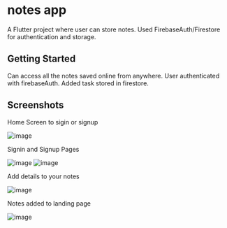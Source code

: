 # notes app

A Flutter project where user can store notes. Used FirebaseAuth/Firestore for authentication and storage.

## Getting Started

Can access all the notes saved online from anywhere.
User authenticated with firebaseAuth.
Added task stored in firestore. 

## Screenshots
Home Screen to sigin or signup

![image](https://user-images.githubusercontent.com/68404906/120923164-c08c5000-c6ea-11eb-84dd-7bc76b00da72.png)

Signin and Signup Pages

![image](https://user-images.githubusercontent.com/68404906/120923813-229a8480-c6ee-11eb-9dc8-14ccb8e1589d.png)
![image](https://user-images.githubusercontent.com/68404906/120923862-5fff1200-c6ee-11eb-8778-7aa6a37403b6.png)

Add details to your notes

![image](https://user-images.githubusercontent.com/68404906/120922964-bfa6ee80-c6e9-11eb-9977-2959979745c9.png)

Notes added to landing page

![image](https://user-images.githubusercontent.com/68404906/120923142-a05c9100-c6ea-11eb-9880-707cdd56c5ee.png)


